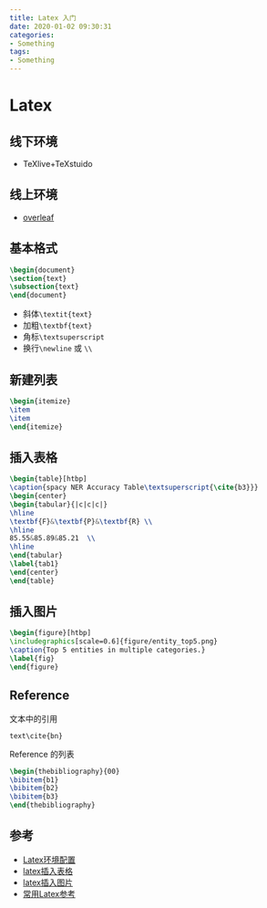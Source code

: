 ```yaml
---
title: Latex 入门
date: 2020-01-02 09:30:31
categories:
- Something
tags:
- Something
---
```


# Latex

## 线下环境

- TeXlive+TeXstuido

## 线上环境

- [overleaf](https://www.overleaf.com/)

## 基本格式

```latex
\begin{document}
\section{text}
\subsection{text}
\end{document}
```

- 斜体`\textit{text}`
- 加粗`\textbf{text}`
- 角标`\textsuperscript`
- 换行`\newline` 或 `\\`

## 新建列表

```latex
\begin{itemize}
\item
\item
\end{itemize}
```

## 插入表格

```latex
\begin{table}[htbp]
\caption{spacy NER Accuracy Table\textsuperscript{\cite{b3}}}
\begin{center}
\begin{tabular}{|c|c|c|}
\hline
\textbf{F}&\textbf{P}&\textbf{R} \\
\hline
85.55&85.89&85.21  \\
\hline
\end{tabular}
\label{tab1}
\end{center}
\end{table}
```

## 插入图片

```latex
\begin{figure}[htbp]
\includegraphics[scale=0.6]{figure/entity_top5.png}
\caption{Top 5 entities in multiple categories.}
\label{fig}
\end{figure}
```

## Reference

文本中的引用

`text\cite{bn}`

Reference 的列表

```latex
\begin{thebibliography}{00}
\bibitem{b1}
\bibitem{b2}
\bibitem{b3}
\end{thebibliography}
```

## 参考

- [Latex环境配置](https://www.jianshu.com/p/3e842d67ada2)
- [latex插入表格](https://blog.csdn.net/JueChenYi/article/details/77116011)
- [latex插入图片](https://zhuanlan.zhihu.com/p/32925549)
- [常用Latex参考](https://blog.csdn.net/Gentleman_Qin/article/details/79963396)
